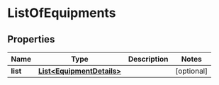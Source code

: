 # ListOfEquipments

## Properties
Name | Type | Description | Notes
------------ | ------------- | ------------- | -------------
**list** | [**List&lt;EquipmentDetails&gt;**](EquipmentDetails.md) |  |  [optional]
